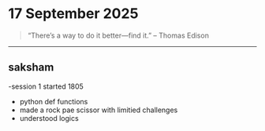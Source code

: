 # 17 September 2025

> “There’s a way to do it better—find it.” – Thomas Edison

---

## saksham 
  -session 1 started  1805
   - python def functions 
   - made a rock pae scissor with limitied challenges 
   - understood logics 
